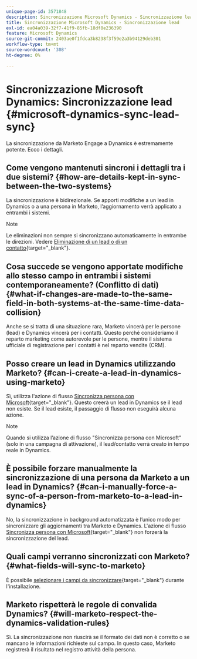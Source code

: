 ```yaml
---
unique-page-id: 3571848
description: Sincronizzazione Microsoft Dynamics - Sincronizzazione lead - Documenti Marketo - Documentazione del prodotto
title: Sincronizzazione Microsoft Dynamics - Sincronizzazione lead
exl-id: ea04a039-32f7-41f9-85fb-18df8e236390
feature: Microsoft Dynamics
source-git-commit: 2403ae0f1fdca3b8238f3f59e2a3b94129deb301
workflow-type: tm+mt
source-wordcount: '308'
ht-degree: 0%

---
```


# Sincronizzazione Microsoft Dynamics: Sincronizzazione lead {#microsoft-dynamics-sync-lead-sync}

La sincronizzazione da Marketo Engage a Dynamics è estremamente potente. Ecco i dettagli.

## Come vengono mantenuti sincroni i dettagli tra i due sistemi? {#how-are-details-kept-in-sync-between-the-two-systems}

La sincronizzazione è bidirezionale. Se apporti modifiche a un lead in Dynamics o a una persona in Marketo, l’aggiornamento verrà applicato a entrambi i sistemi.

>[!NOTE]
>
>Le eliminazioni non sempre si sincronizzano automaticamente in entrambe le direzioni. Vedere [Eliminazione di un lead o di un contatto](/help/marketo/product-docs/crm-sync/microsoft-dynamics-sync/deleting-a-lead-or-contact.md){target="_blank"}.

## Cosa succede se vengono apportate modifiche allo stesso campo in entrambi i sistemi contemporaneamente? (Conflitto di dati) {#what-if-changes-are-made-to-the-same-field-in-both-systems-at-the-same-time-data-collision}

Anche se si tratta di una situazione rara, Marketo vincerà per le persone (lead) e Dynamics vincerà per i contatti. Questo perché consideriamo il reparto marketing come autorevole per le persone, mentre il sistema ufficiale di registrazione per i contatti è nel reparto vendite (CRM).

## Posso creare un lead in Dynamics utilizzando Marketo? {#can-i-create-a-lead-in-dynamics-using-marketo}

Sì, utilizza l&#39;azione di flusso [Sincronizza persona con Microsoft](/help/marketo/product-docs/core-marketo-concepts/smart-campaigns/microsoft-dynamics-flow-actions/sync-person-to-microsoft.md){target="_blank"}. Questo creerà un lead in Dynamics se il lead non esiste. Se il lead esiste, il passaggio di flusso non eseguirà alcuna azione.

>[!NOTE]
>
>Quando si utilizza l’azione di flusso &quot;Sincronizza persona con Microsoft&quot; (solo in una campagna di attivazione), il lead/contatto verrà creato in tempo reale in Dynamics.

## È possibile forzare manualmente la sincronizzazione di una persona da Marketo a un lead in Dynamics? {#can-i-manually-force-a-sync-of-a-person-from-marketo-to-a-lead-in-dynamics}

No, la sincronizzazione in background automatizzata è l’unico modo per sincronizzare gli aggiornamenti tra Marketo e Dynamics. L&#39;azione di flusso [Sincronizza persona con Microsoft](/help/marketo/product-docs/core-marketo-concepts/smart-campaigns/microsoft-dynamics-flow-actions/sync-person-to-microsoft.md){target="_blank"} non forzerà la sincronizzazione del lead.

## Quali campi verranno sincronizzati con Marketo? {#what-fields-will-sync-to-marketo}

È possibile [selezionare i campi da sincronizzare](/help/marketo/product-docs/crm-sync/microsoft-dynamics-sync/sync-setup/microsoft-dynamics-365-with-ropc-connection/step-4-of-4-connect.md#select-fields-to-sync){target="_blank"} durante l&#39;installazione.

## Marketo rispetterà le regole di convalida Dynamics? {#will-marketo-respect-the-dynamics-validation-rules}

Sì. La sincronizzazione non riuscirà se il formato dei dati non è corretto o se mancano le informazioni richieste sul campo. In questo caso, Marketo registrerà il risultato nel registro attività della persona.
